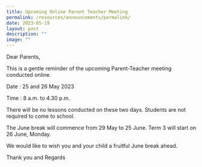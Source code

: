 ```yaml
---
title: Upcoming Online Parent Teacher Meeting
permalink: /resources/announcements/permalink/
date: 2023-05-19
layout: post
description: ""
image: ""
---
```

Dear Parents,

This is a gentle reminder of the upcoming Parent-Teacher meeting conducted online.

Date : 25 and 26 May 2023

Time : 8 a.m. to 4.30 p.m.

There will be no lessons conducted on these two days. Students are not required to come to school.

The June break will commence from 29 May to 25 June. Term 3 will start on 26 June, Monday.

We would like to wish you and your child a fruitful June break ahead.

Thank you and Regards